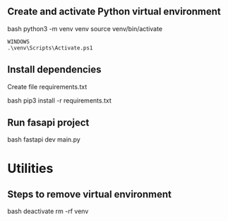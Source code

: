 ## Create and activate Python virtual environment
bash
    python3 -m venv venv
    source venv/bin/activate

    WINDOWS
    .\venv\Scripts\Activate.ps1


## Install dependencies
Create file requirements.txt

bash
    pip3 install -r requirements.txt


## Run fasapi project

bash
    fastapi dev main.py



# Utilities
## Steps to remove virtual environment
bash
    deactivate
    rm -rf venv
